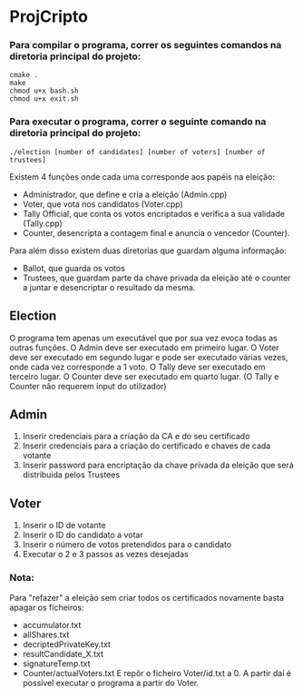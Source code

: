 # ProjCripto

### Para compilar o programa, correr os seguintes comandos na diretoria principal do projeto:
```
cmake .
make
chmod u+x bash.sh
chmod u+x exit.sh
```
### Para executar o programa, correr o seguinte comando na diretoria principal do projeto:
```
./election [number of candidates] [number of voters] [number of trustees]
```

Existem 4 funções onde cada uma corresponde aos papéis na eleição:
- Administrador, que define e cria a eleição (Admin.cpp)
- Voter, que vota nos candidatos (Voter.cpp)
- Tally Official, que conta os votos encriptados e verifica a sua validade (Tally.cpp)
- Counter, desencripta a contagem final e anuncia o vencedor (Counter).

Para além disso existem duas diretorias que guardam alguma informação:
- Ballot, que guarda os votos
- Trustees, que guardam parte da chave privada da eleição até o counter a juntar e desencriptar o resultado da mesma.

## Election
O programa tem apenas um executável que por sua vez evoca todas as outras funções.
O Admin deve ser executado em primeiro lugar.
O Voter deve ser executado em segundo lugar e pode ser executado várias vezes, onde cada vez corresponde a 1 voto.
O Tally deve ser executado em terceiro lugar.
O Counter deve ser executado em quarto lugar.
(O Tally e Counter não requerem input do utilizador)

## Admin
1. Inserir credenciais para a criação da CA e do seu certificado
2. Inserir credenciais para a criação do certificado e chaves de cada votante
3.  Inserir password para encriptação da chave privada da eleição que será distribuida pelos Trustees

## Voter
1. Inserir o ID de votante
2. Inserir o ID do candidato a votar
3. Inserir o número de votos pretendidos para o candidato
4. Executar o 2 e 3 passos as vezes desejadas 

### Nota:
Para "refazer" a eleição sem criar todos os certificados novamente basta apagar os ficheiros:
- accumulator.txt
- allShares.txt
- decriptedPrivateKey.txt
- resultCandidate_X.txt
- signatureTemp.txt
- Counter/actualVoters.txt
E repôr o ficheiro Voter/id.txt a 0.
A partir daí é possível executar o programa a partir do Voter.
